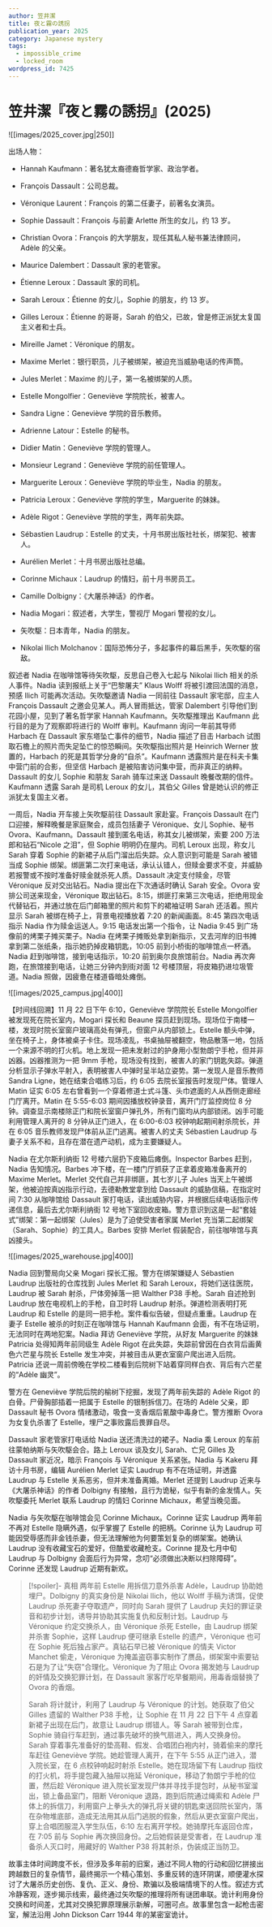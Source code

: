 ```yaml
---
author: 笠井潔
title: 夜と霧の誘拐
publication_year: 2025
category: Japanese mystery
tags:
  - impossible_crime
  - locked_room
wordpress_id: 7425
---
```


# 笠井潔『夜と霧の誘拐』(2025)

![[images/2025_cover.jpg|250]]

出场人物：
- Hannah Kaufmann：著名犹太裔德裔哲学家、政治学者。
- François Dassault：公司总裁。
- Véronique Laurent：François 的第二任妻子，前著名女演员。
- Sophie Dassault：François 与前妻 Arlette 所生的女儿，约 13 岁。
- Christian Ovora：François 的大学朋友，现任其私人秘书兼法律顾问，Adèle 的父亲。
- Maurice Dalembert：Dassault 家的老管家。
- Étienne Leroux：Dassault 家的司机。
- Sarah Leroux：Étienne 的女儿，Sophie 的朋友，约 13 岁。
- Gilles Leroux：Étienne 的哥哥，Sarah 的伯父，已故，曾是修正派犹太复国主义者和士兵。
- Mireille Jamet：Véronique 的朋友。
- Maxime Merlet：银行职员，儿子被绑架，被迫充当威胁电话的传声筒。
- Jules Merlet：Maxime 的儿子，第一名被绑架的人质。

- Estelle Mongolfier：Geneviève 学院院长，被害人。
- Sandra Ligne：Geneviève 学院的音乐教师。
- Adrienne Latour：Estelle 的秘书。
- Didier Matin：Geneviève 学院的管理人。
- Monsieur Legrand：Geneviève 学院的前任管理人。
- Marguerite Leroux：Geneviève 学院的毕业生，Nadia 的朋友。
- Patricia Leroux：Geneviève 学院的学生，Marguerite 的妹妹。
- Adèle Rigot：Geneviève 学院的学生，两年前失踪。
- Sébastien Laudrup：Estelle 的丈夫，十月书房出版社社长，绑架犯、被害人。
- Aurélien Merlet：十月书房出版社总编。
- Corinne Michaux：Laudrup 的情妇，前十月书房员工。
- Camille Dolbigny：《大屠杀神话》的作者。

- Nadia Mogari：叙述者，大学生，警视厅 Mogari 警视的女儿。
- 矢吹駆：日本青年，Nadia 的朋友。
- Nikolai Ilich Molchanov：国际恐怖分子，多起事件的幕后黑手，矢吹駆的宿敌。

叙述者 Nadia 在咖啡馆等待矢吹駆，反思自己卷入七起与 Nikolai Ilich 相关的杀人事件。Nadia 读到报纸上关于“巴黎屠夫” Klaus Wolff 将被引渡回法国的消息，预感 Ilich 可能再次活动。矢吹駆邀请 Nadia 一同前往 Dassault 家宅邸，应主人 François Dassault 之邀会见某人。两人冒雨抵达，管家 Dalembert 引导他们到花园小屋，见到了著名哲学家 Hannah Kaufmann。矢吹駆推理出 Kaufmann 此行目的是为了观察即将进行的 Wolff 审判。Kaufmann 询问一年前其导师 Harbach 在 Dassault 家东塔坠亡事件的细节，Nadia 描述了目击 Harbach 试图取石檐上的照片而失足坠亡的惊恐瞬间。矢吹駆指出照片是 Heinrich Werner 放置的，Harbach 的死是其哲学分身的“自杀”。Kaufmann 透露照片是在科夫卡集中营门前的合影，但坚信 Harbach 是被陷害访问集中营，而非真正的纳粹。Dassault 的女儿 Sophie 和朋友 Sarah 骑车过来送 Dassault 晚餐改期的信件。Kaufmann 透露 Sarah 是司机 Leroux 的女儿，其伯父 Gilles 曾是她认识的修正派犹太复国主义者。

一周后，Nadia 开车接上矢吹駆前往 Dassault 家赴宴。François Dassault 在门口迎接，解释晚餐是家庭聚会，成员包括妻子 Véronique、女儿 Sophie、秘书 Ovora、Kaufmann。Dassault 接到匿名电话，称其女儿被绑架，索要 200 万法郎和钻石“Nicole 之泪”，但 Sophie 明明仍在屋内。司机 Leroux 出现，称女儿 Sarah 穿着 Sophie 的新裙子从后门溜出后失踪。众人意识到可能是 Sarah 被错当成 Sophie 绑架。绑匪第二次打来电话，承认认错人，但赎金要求不变，并威胁若报警或不按时准备好赎金就杀死人质。Dassault 决定支付赎金，尽管 Véronique 反对交出钻石。Nadia 提出在下次通话时确认 Sarah 安全。Ovora 安排公司送来现金，Véronique 取出钻石。8:15，绑匪打来第三次电话，拒绝用现金代替钻石，并通过放在后门邮箱里的照片和剪下的裙袖证明 Sarah 还活着。照片显示 Sarah 被绑在椅子上，背景电视播放着 7:20 的新闻画面。8:45 第四次电话指示 Nadia 作为赎金运送人。9:15 电话发出第一个指令，让 Nadia 9:45 到广场像前的烤栗子摊买栗子。Nadia 在烤栗子摊贩处拿到新指示，又去河岸的旧书摊拿到第二张纸条，指示她扔掉皮箱钥匙，10:05 前到小桥街的咖啡馆点一杯酒。Nadia 赶到咖啡馆，接到电话指示，10:20 前到奥尔良旅馆前台。Nadia 再次奔跑，在旅馆接到电话，让她三分钟内到街对面 12 号楼顶层，将皮箱扔进垃圾管道。Nadia 照做，因疲惫在楼道昏暗处瘫倒。

![[images/2025_campus.jpg|400]]

【时间线回溯】11 月 22 日下午 6:10，Geneviève 学院院长 Estelle Mongolfier 被发现死在院长室内，Mogari 探长和 Beaune 探员赶到现场。现场位于南楼一楼，发现时院长室窗户玻璃高处有弹孔，但窗户从内部锁上。Estelle 额头中弹，坐在椅子上，身体被桌子卡住。现场凌乱，书桌抽屉被翻空，物品散落一地，包括一个来源不明的打火机。地上发现一把未发射过的护身用小型勃朗宁手枪，但并非凶器。凶器推测为一把 9mm 手枪，现场没有找到，被害人的家门钥匙失踪。弹道分析显示子弹水平射入，表明被害人中弹时呈半站立姿势。第一发现人是音乐教师 Sandra Ligne，她在结束合唱练习后，约 6:05 去院长室报告时发现尸体。管理人 Matin 证实 6:05 左右曾看到一个穿着修道士式斗篷、头巾遮面的人从西侧走廊经门厅离开。Matin 在 5:55-6:03 期间因播放校钟录音，离开门厅监控岗位 8 分钟。调查显示南楼除正门和院长室窗户弹孔外，所有门窗均从内部锁闭。凶手可能利用管理人离开的 8 分钟从正门进入，在 6:00-6:03 校钟响起期间射杀院长，并在 6:05 音乐教师发现尸体前从正门逃离。被害人的丈夫 Sébastien Laudrup 与妻子关系不和，且存在潜在遗产动机，成为主要嫌疑人。

Nadia 在尤尔斯利纳街 12 号楼六层扔下皮箱后瘫倒。Inspector Barbes 赶到，Nadia 告知情况。Barbes 冲下楼，在一楼门厅抓获了正拿着皮箱准备离开的 Maxime Merlet。Merlet 交代自己并非绑匪，其七岁儿子 Jules 当天上午被绑架，他被迫按真凶指示行动，去德勒教堂拿到给 Dassault 的威胁信稿，在指定时间 7:30 从咖啡馆给 Dassault 家打电话，读出威胁内容，并根据后续电话指示传递信息，最后去尤尔斯利纳街 12 号地下室回收皮箱。警方意识到这是一起“套娃式”绑架：第一起绑架（Jules）是为了迫使受害者家属 Merlet 充当第二起绑架（Sarah、Sophie）的工具人。Barbes 安排 Merlet 假装配合，前往咖啡馆与真凶接头。

![[images/2025_warehouse.jpg|400]]

Nadia 回到警局向父亲 Mogari 探长汇报。警方在绑架嫌疑人 Sébastien Laudrup 出版社的仓库找到 Jules Merlet 和 Sarah Leroux，将她们送往医院，Laudrup 被 Sarah 射杀，尸体旁掉落一把 Walther P38 手枪。Sarah 自述抢到 Laudrup 放在电视机上的手枪，自卫时将 Laudrup 射杀。弹道检测表明打死 Laudrup 和 Estelle 的是同一把手枪。案件看似告破，但疑点重重。Laudrup 在妻子 Estelle 被杀的时刻正在咖啡馆与 Hannah Kaufmann 会面，有不在场证明，无法同时在两地犯案。Nadia 拜访 Geneviève 学院，从好友 Marguerite 的妹妹 Patricia 处得知两年前同级生 Adèle Rigot 在此失踪，失踪前曾因在白衣背后画黄色六芒星与院长 Estelle 发生冲突，并被目击从更衣室窗户爬出进入后院。Patricia 还说一周前傍晚在学校二楼看到后院树下站着穿同样白衣、背后有六芒星的“Adèle 幽灵”。

警方在 Geneviève 学院后院的榆树下挖掘，发现了两年前失踪的 Adèle Rigot 的白骨。尸骨胸部插着一把属于 Estelle 的银制拆信刀。在场的 Adèle 父亲，即 Dassault 秘书 Ovora 情绪激动，吸食一支香烟后氰酸中毒身亡。警方推断 Ovora 为女复仇杀害了 Estelle，埋尸之事败露后畏罪自尽。

Dassault 家老管家打电话给 Nadia 送还清洗过的裙子。Nadia 乘 Leroux 的车前往蒙帕纳斯与矢吹駆会合。路上 Leroux 谈及女儿 Sarah、亡兄 Gilles 及 Dassault 家近况，暗示 François 与 Véronique 关系紧张。Nadia 与 Kakeru 拜访十月书房，编辑 Aurélien Merlet 证实 Laudrup 有不在场证明，并透露 Laudrup 与 Estelle 关系恶劣，但并未准备离婚。Merlet 还提到 Laudrup 近来与《大屠杀神话》的作者 Dolbigny 有接触，且行为诡秘，似乎有新的金发情人。矢吹駆委托 Merlet 联系 Laudrup 的情妇 Corinne Michaux，希望当晚见面。

Nadia 与矢吹駆在咖啡馆会见 Corinne Michaux。Corinne 证实 Laudrup 两年前不再对 Estelle 隐瞒外遇，似乎掌握了 Estelle 的把柄。Corinne 认为 Laudrup 可能因受辱感而非金钱杀妻，但无法理解他为何要策划复杂的绑架案。她确认 Laudrup 没有收藏宝石的爱好，但酷爱收藏枪支。Corinne 提及七月中旬 Laudrup 与 Dolbigny 会面后行为异常，念叨“必须做出决断以扫除障碍”。Corinne 还发现 Laudrup 近期有新欢。

> [!spoiler]- 真相
> 两年前 Estelle 用拆信刀意外杀害 Adèle，Laudrup 协助她埋尸。Dolbigny 的真实身份是 Nikolai Ilich，他以 Wolff 手稿为诱饵，促使 Laudrup 杀死妻子夺取遗产，同时向 Sarah 提供了 Laudrup 夫妇的罪证录音和初步计划，诱导并协助其实施复仇和反制计划。Laudrup 与 Véronique 约定交换杀人，由 Véronique 杀死 Estelle，由 Laudrup 绑架并杀害 Sophie，这样 Laudrup 便可继承 Estelle 的遗产，Véronique 也可在 Sophie 死后独占家产。真钻石早已被 Véronique 的情夫 Victor Manchet 偷走，Véronique 为掩盖盗窃事实制作了赝品，绑架案中索要钻石是为了让“失窃”合理化。Véronique 为了阻止 Ovora 揭发她与 Laudrup 的奸情及交换犯罪计划，在 Dassault 家客厅吃早餐期间，用毒香烟替换了 Ovora 的香烟。
> 
> Sarah 将计就计，利用了 Laudrup 与 Véronique 的计划。她获取了伯父 Gilles 遗留的 Walther P38 手枪，让 Sophie 在 11 月 22 日下午 4 点穿着新裙子出现在后门，故意让 Laudrup 绑错人。等 Sarah 被带到仓库，Sophie 骑自行车赶到，通过事先破坏的换气扇进入，两人交换身份。Sarah 穿着事先准备好的垫高鞋、假发、合唱团白袍内衬，骑着偷来的摩托车赶往 Geneviève 学院。她趁管理人离开，在下午 5:55 从正门进入，潜入院长室，在 6 点校钟响起时射杀 Estelle。她在现场留下有 Laudrup 指纹的打火机，将手提包藏入抽屉以拖延 Véronique，移动了勃朗宁手枪的位置，然后趁 Véronique 进入院长室发现尸体并寻找手提包时，从秘书室溜出，锁上备品室门，阻断 Véronique 退路，跑到后院通过绳索和 Adèle 尸体上的拆信刀，利用窗户上拳头大的弹孔将关键的钥匙束送回院长室内，落在杂物堆底部，造成无法用其从后门逃脱的假象，然后从更衣室窗户爬出，穿上合唱团服混入学生队伍，6:10 左右离开学校。她骑摩托车返回仓库，在 7:05 前与 Sophie 再次换回身份。之后她假装是受害者，在 Laudrup 准备杀人灭口时，用藏好的 Walther P38 将其射杀，伪装成正当防卫。

故事主体时间跨度不长，但涉及多年前的旧案，通过不同人物的行动和回忆拼接出跨越数日的复杂情节，最终揭示一个精心策划、多重反转的连环阴谋，顺便灌水探讨了大屠杀历史创伤、复仇、正义、身份、欺骗以及极端情境下的人性。叙述方式冷静客观，逐步揭示线索，最终通过矢吹駆的推理将所有谜团串联。诡计利用身份交换和时间差，尤其对交换犯罪原理展示新解，可圈可点。故事里包含一起枪击密室，解法沿用 John Dickson Carr 1944 年的某密室诡计。
